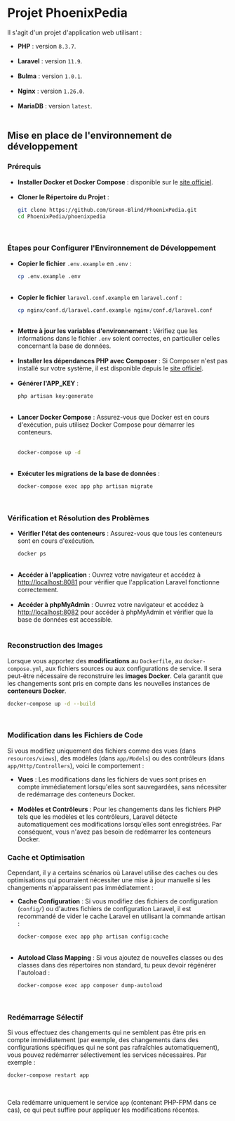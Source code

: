 # Projet PhoenixPedia

Il s'agit d'un projet d'application web utilisant :
* **PHP** : version `8.3.7`.<br><br>
* **Laravel** : version `11.9`.<br><br>
* **Bulma** : version `1.0.1`. <br><br>
* **Nginx** : version `1.26.0`. <br><br>
* **MariaDB** : version `latest`. <br><br>

## Mise en place de l'environnement de développement

### Prérequis

* **Installer Docker et Docker Compose** : disponible sur le [site officiel](https://www.docker.com).<br><br>
* **Cloner le Répertoire du Projet** :
   ```sh
  git clone https://github.com/Green-Blind/PhoenixPedia.git
  cd PhoenixPedia/phoenixpedia
  ```
  <br>

### Étapes pour Configurer l'Environnement de Développement

* **Copier le fichier** `.env.example` en `.env` :
   ```sh
  cp .env.example .env
  ```
  <br>
* **Copier le fichier** `laravel.conf.example` en `laravel.conf` :
   ```sh
  cp nginx/conf.d/laravel.conf.example nginx/conf.d/laravel.conf
  ```
  <br>
* **Mettre à jour les variables d'environnement** : Vérifiez que les informations dans le fichier `.env` soient correctes, en particulier celles concernant la base de données.<br><br>
* **Installer les dépendances PHP avec Composer** : Si Composer n'est pas installé sur votre système, il est disponible depuis le [site officiel](https://getcomposer.org).<br><br>
* **Générer l'APP_KEY** :
   ```sh
  php artisan key:generate
  ```
  <br>
* **Lancer Docker Compose** : Assurez-vous que Docker est en cours d'exécution, puis utilisez Docker Compose pour démarrer les conteneurs.<br><br>
   ```sh
  docker-compose up -d
  ```
  <br>
* **Exécuter les migrations de la base de données** :
   ```sh
  docker-compose exec app php artisan migrate
  ```
  <br>

### Vérification et Résolution des Problèmes

* **Vérifier l'état des conteneurs** : Assurez-vous que tous les conteneurs sont en cours d'exécution.
   ```sh
  docker ps
  ```
  <br>
* **Accéder à l'application** : Ouvrez votre navigateur et accédez à [http://localhost:8081](http://localhost:8081) pour vérifier que l'application Laravel fonctionne correctement.<br><br>
* **Accéder à phpMyAdmin** : Ouvrez votre navigateur et accédez à [http://localhost:8082](http://localhost:8082) pour accéder à phpMyAdmin et vérifier que la base de données est accessible.<br><br>

### Reconstruction des Images

Lorsque vous apportez des **modifications** au `Dockerfile`, au `docker-compose.yml`, aux fichiers sources ou aux configurations de service. Il sera peut-être nécessaire de reconstruire les **images Docker**.
Cela garantit que les changements sont pris en compte dans les nouvelles instances de **conteneurs Docker**.
   ```sh
  docker-compose up -d --build
  ```
  <br>

### Modification dans les Fichiers de Code

Si vous modifiez uniquement des fichiers comme des vues (dans `resources/views`), des modèles (dans `app/Models`) ou des contrôleurs (dans `app/Http/Controllers`), voici le comportement :
* **Vues** : Les modifications dans les fichiers de vues sont prises en compte immédiatement lorsqu'elles sont sauvegardées, sans nécessiter de redémarrage des conteneurs Docker.<br><br>
* **Modèles et Contrôleurs** : Pour les changements dans les fichiers PHP tels que les modèles et les contrôleurs, Laravel détecte automatiquement ces modifications lorsqu'elles sont enregistrées. Par conséquent, vous n'avez pas besoin de redémarrer les conteneurs Docker.

### Cache et Optimisation

Cependant, il y a certains scénarios où Laravel utilise des caches ou des optimisations qui pourraient nécessiter une mise à jour manuelle si les changements n'apparaissent pas immédiatement :
* **Cache Configuration** : Si vous modifiez des fichiers de configuration (`config/`) ou d'autres fichiers de configuration Laravel, il est recommandé de vider le cache Laravel en utilisant la commande artisan :
   ```sh
  docker-compose exec app php artisan config:cache
  ```
  <br>  
* **Autoload Class Mapping** : Si vous ajoutez de nouvelles classes ou des classes dans des répertoires non standard, tu peux devoir régénérer l'autoload :
   ```sh
  docker-compose exec app composer dump-autoload
  ```
  <br>  

### Redémarrage Sélectif
Si vous effectuez des changements qui ne semblent pas être pris en compte immédiatement (par exemple, des changements dans des configurations spécifiques qui ne sont pas rafraîchies automatiquement), vous pouvez redémarrer sélectivement les services nécessaires. Par exemple :
   ```sh
  docker-compose restart app
  ```
  <br>  

Cela redémarre uniquement le service `app` (contenant PHP-FPM dans ce cas), ce qui peut suffire pour appliquer les modifications récentes.


